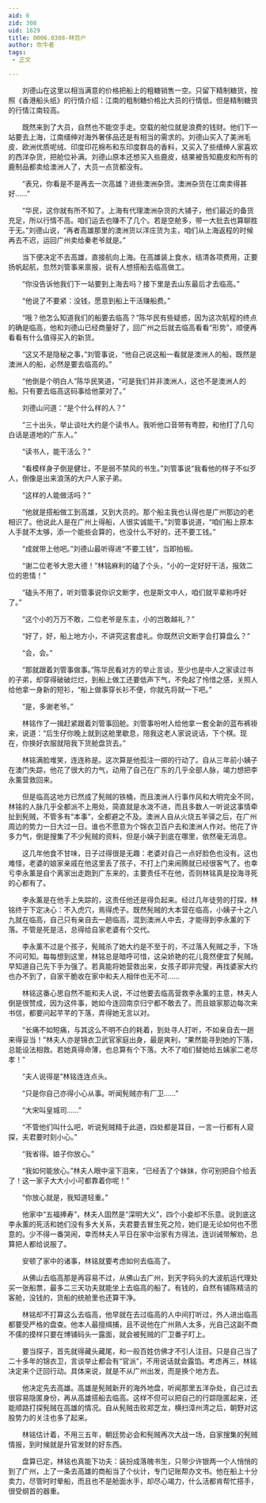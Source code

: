 ```yaml
---
aid: 6
zid: 308
uid: 1629
title: 0006.0308-林百户
author: 吹牛者
tags: 
 - 正文

---
```




　　刘德山在这里以相当满意的价格把船上的粗糖销售一空。只留下精制糖货，按照《香港船头纸》的行情介绍：江南的粗制糖价格比大员的行情低，但是精制糖货的行情江南较高。

　　既然来到了大员，自然也不能空手走。空载的舱位就是浪费的钱财。他们下一站要去上海，江南缙绅对海外奢侈品还是有相当的需求的。刘德山买入了美洲毛皮、欧洲优质呢绒、印度印花棉布和东印度群岛的香料，又买入了些缙绅人家喜欢的西洋杂货，把舱位补满。刘德山原本还想买入些鹿皮，结果被告知鹿皮和所有的鹿制品都卖给澳洲人了，大员一点货都没有。

　　“表兄，你看是不是再去一次高雄？进些澳洲杂货。澳洲杂货在江南卖得甚好……”

　　“华民，这你就有所不知了。上海有代理澳洲杂货的大铺子，他们最近的备货充足，所以行情不高。咱们运去也赚不了几个。若是空舱多，带一大批去也算聊胜于无。”刘德山说，“再者高雄那里的澳洲货以洋庄货为主，咱们从上海返程的时候再去不迟，运回广州卖给秦老爷就是。”

　　当下便决定不去高雄，直接航向上海。在高雄装上食水，结清各项费用，正要扬帆起航，忽然刘管事来禀报，说有人想搭船去临高做工。

　　“你没告诉他我们下一站要到上海去吗？接下里是去山东最后才去临高。”

　　“他说了不要紧：没钱，愿意到船上干活赚船费。”

　　“哦？他怎么知道我们的船要去临高？”陈华民有些疑惑，因为这次航程的终点的确是临高，他和刘德山已经商量好了，回广州之后就去临高看看“形势”，顺便再看看有什么值得买入的新货。

　　“这又不是隐秘之事，”刘管事说，“他自己说这船一看就是澳洲人的船，既然是澳洲人的船，必然是要去临高的。”

　　“他倒是个明白人”陈华民笑道，“可是我们并非澳洲人，这也不是澳洲人的船。只有要去临高这码事给他蒙对了。”

　　刘德山问道：“是个什么样的人？”

　　“三十出头，举止谈吐大约是个读书人。我听他口音带有粤腔，和他打了几句白话是道地的广东人。”

　　“读书人，能干活么？”

　　“看模样身子倒是健壮，不是弱不禁风的书生。”刘管事说“我看他的样子不似歹人，倒像是出来浪荡的大户人家子弟。

　　“这样的人能做活吗？”

　　“他就是搭船做工到高雄，又到大员的。那个船主我也认得也是广州那边的老相识了。他说此人是在广州上得船，人很实诚能干。”刘管事说道，“咱们船上原本人手就不太够，添一个能些会算的，也没什么不好的，还不要工钱。”

　　“成就带上他吧。”刘德山最听得进“不要工钱”，当即拍板。

　　“谢二位老爷大恩大德！”林铭麻利的磕了个头，“小的一定好好干活，报效二位的恩情！”

　　“磕头不用了，听刘管事说你识文断字，也是斯文中人，咱们就平辈称呼好了。”

　　“这个小的万万不敢，二位老爷是东主，小的岂敢越礼？”

　　“好了，好，船上地方小，不讲究这套虚礼。你既然识文断字会打算盘么？”

　　“会，会。”

　　“那就跟着刘管事做事。”陈华民看对方的举止言谈，至少也是中人之家读过书的子弟，却穿得破破烂烂，到船上做工还要低声下气，不免起了怜惜之感，关照人给他拿一身新的短衫，“船上做事穿长衫不便，你就先将就一下吧。”

　　“是，多谢老爷。”

　　林铭作了一揖赶紧跟着刘管事回舱。刘管事吩咐人给他拿一套全新的蓝布裤褂来，说道：“后生仔你晚上就到这舱里歇息，陪我这老人家说说话，下个棋。现在，你换好衣服就陪我下货舱盘货去。”

　　林铭满脸堆笑，连连称是。这次算是他孤注一掷的行动了。自从三年前小姨子在澳门失踪，他花了很大的力气，动用了自己在广东的几乎全部人脉，竭力想把李永薰营救回来。

　　但是临高这地方已然成了髡贼的铁桶，而且澳洲人行事作风和大明完全不同，林铭的人脉几乎全都派不上用处，简直就是水泼不进，而且多数人一听说这事情牵扯到髡贼，不管多有“本事”，全都避之不及。澳洲人自从火烧五羊驿之后，在广州周边的势力一日大过一日。谁也不愿意为个锦衣卫百户去和澳洲人作对。他花了许多力气，倒是搜集了不少髡贼的资料，但是小姨子到底在哪里，依然毫无消息。

　　这几年他食不甘味，日子过得很是无趣：老婆对自己一点好脸色也没有。这也难怪，老婆的娘家亲戚在他这里丢了孩子，不打上门来闹腾就已经很客气了。也幸亏李永薰是自个离家出走跑到广东来的，主要责任不在他，否则林铭真是投海寻死的心都有了。

　　李永薰是在他手上失踪的，这责任他还是得负起来。经过几年徒劳的打探，林铭终于下定决心：不入虎穴，焉得虎子。既然髡贼的大本营在临高，小姨子十之八九就在临高，自己只有亲自去一趟临高，混到澳洲人中去，才能得到李永薰的下落。不管是死是活，总得给自家老婆有个交代。

　　李永薰不过是个孩子，髡贼杀了她大约是不至于的，不过落入髡贼之手，下场不问可知。每每想到这里，林铭总是暗呼可惜，这朵娇艳的花儿竟然便宜了髡贼。早知道自己先下手为强了。若真能将她营救出来，女孩子即非完璧，再找婆家大约也办不到了，自家干脆收在家中和夫人相伴也无不可……

　　林铭这番心思自然不能和夫人说，不过他要去临高营救李永薰的主意，林夫人倒是很赞成，因为这件事，她如今连回南京归宁都不敢去了。而且娘家那边每次来书信，都要问起芊芊的下落，弄得她无言以对。

　　“长痛不如短痛，与其这么不明不白的耗着，到处寻人打听，不如亲自去一趟来得妥当！”林夫人亦是锦衣卫武官家庭出身，最是爽利，“果然能寻到她的下落，总能设法相救。若她真得命薄，也总算有个下落。大不了咱们替她给五姨家二老尽孝！”

　　“夫人说得是”林铭连连点头。

　　“只是你自己亦得小心从事。听闻髡贼亦有厂卫......”

　　“大宋叫皇城司……”

　　“不管他们叫什么吧，听说髡贼精于此道，四处都是耳目，一言一行都有人窥探，夫君要时刻小心。”

　　“我省得。娘子你放心。”

　　“我如何能放心。”林夫人眼中滚下泪来，“已经丢了个妹妹，你可别把自个给丢了！这一家子大大小小可都靠着你呢！”

　　“你放心就是，我知道轻重。”

　　他家中“五福捧寿”，林夫人固然是“深明大义”，四个小妾却不乐意。说到底这李永薰的死活和她们没有多大关系，夫君要去冒生死之险，她们是无论如何也不愿意的。少不得一番哭闹，幸而林夫人平日在家中治家有方得法，连训诫带解劝，总算把人都给说服了。

　　安顿了家中的诸事，林铭就要考虑如何去临高了。

　　从佛山去临高那是再容易不过，从佛山去广州，到天字码头的大波航运代理处买一张船票，最多二三天功夫就能坐上去临高的船了。有钱的，自然有铺陈精洁的客舱，没钱的，货船的统舱里也还算干净。

　　林铭却不打算这么去临高，他早就在去过临高的人中间打听过，外人进出临高都要受严格的盘查。他本人最擅缉捕，且不说他在广州熟人太多，光自己这副不商不儒的摸样只要在博铺码头一露面，就会被髡贼的厂卫番子盯上。

　　要当探子，首先就得藏头藏尾，和一般百姓仿佛才不引人注目。只是自己当了二十多年的锦衣卫，言谈举止都会有“官派”，不用说话就会露馅。考虑再三，林铭决定来个迂回行动。具体来说，就是不从广州出发，而是换个地方去。

　　他决定先去高雄。高雄是髡贼新开的海外地盘，听闻那里五洋杂处，自己过去很容易隐匿身份，再从高雄搭船去临高。这样不但可以把自己的行踪隐匿起来，还能顺路打探髡贼在高雄的情况。自从髡贼击败郑芝龙，横扫漳州湾之后，朝野对这股势力的关注也多了起来。

　　林铭估计着，不用三五年，朝廷势必会和髡贼再次大战一场，自家搜集的髡贼情报，到时候就是升官发财的好东西。

　　盘算已定，林铭也真能下功夫：装扮成落魄书生，只带少许银两一个人悄悄的到了广州，上了一条去高雄的商船当了个伙计，专门记账帮办文书。他在船上十分卖力，尽管时时晕船，而且也不是舱面水手，却尽心竭力，什么活都肯帮忙搭手，很受纲首的器重。


